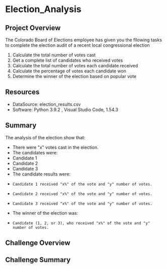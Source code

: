 # Election_Analysis

## Project Overview
The Colorado Board of Elections employee has given you the fllowing tasks to complete the election audit of a recent local congressional election

1. Calculate the total number of votes cast
2. Get a complete list of candidates who received votes
3. Calculate the total number of votes each candidate received
4. Calculate the percentage of votes each candidate won
5. Determine the winner of the election based on popular vote

## Resources
- DataSource: election_results.csv
- Software: Python 3.9.2 , Visual Studio Code, 1.54.3

## Summary
The analysis of the election show that:
- There were "x" votes cast in the election.
- The candidates were:
-   Candidate 1
-   Candidate 2
-   Candidate 3
- The candidate results were:
-     Candidate 1 received "x%" of the vote and "y" number of votes.
-     Candidate 2 received "x%" of the vote and "y" number of votes.
-     Candidate 3 received "x%" of the vote and "y" number of votes.
- The winner of the election was:
-     Candidate (1, 2, or 3), who received "x%" of the vote and "y" number of votes.

## Challenge Overview

## Challenge Summary
